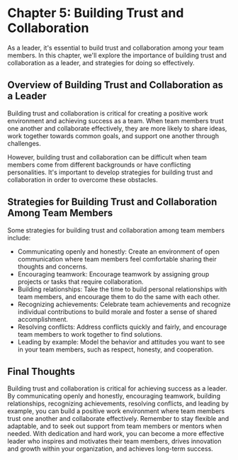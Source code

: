 Chapter 5: Building Trust and Collaboration
===========================================

As a leader, it's essential to build trust and collaboration among your team members. In this chapter, we'll explore the importance of building trust and collaboration as a leader, and strategies for doing so effectively.

Overview of Building Trust and Collaboration as a Leader
--------------------------------------------------------

Building trust and collaboration is critical for creating a positive work environment and achieving success as a team. When team members trust one another and collaborate effectively, they are more likely to share ideas, work together towards common goals, and support one another through challenges.

However, building trust and collaboration can be difficult when team members come from different backgrounds or have conflicting personalities. It's important to develop strategies for building trust and collaboration in order to overcome these obstacles.

Strategies for Building Trust and Collaboration Among Team Members
------------------------------------------------------------------

Some strategies for building trust and collaboration among team members include:

* Communicating openly and honestly: Create an environment of open communication where team members feel comfortable sharing their thoughts and concerns.
* Encouraging teamwork: Encourage teamwork by assigning group projects or tasks that require collaboration.
* Building relationships: Take the time to build personal relationships with team members, and encourage them to do the same with each other.
* Recognizing achievements: Celebrate team achievements and recognize individual contributions to build morale and foster a sense of shared accomplishment.
* Resolving conflicts: Address conflicts quickly and fairly, and encourage team members to work together to find solutions.
* Leading by example: Model the behavior and attitudes you want to see in your team members, such as respect, honesty, and cooperation.

Final Thoughts
--------------

Building trust and collaboration is critical for achieving success as a leader. By communicating openly and honestly, encouraging teamwork, building relationships, recognizing achievements, resolving conflicts, and leading by example, you can build a positive work environment where team members trust one another and collaborate effectively. Remember to stay flexible and adaptable, and to seek out support from team members or mentors when needed. With dedication and hard work, you can become a more effective leader who inspires and motivates their team members, drives innovation and growth within your organization, and achieves long-term success.
